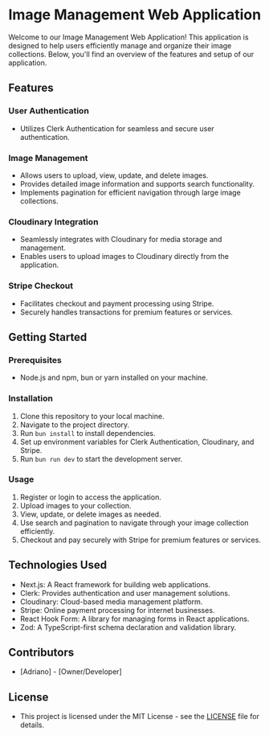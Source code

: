 # Image Management Web Application

Welcome to our Image Management Web Application! This application is designed to help users efficiently manage and organize their image collections. Below, you'll find an overview of the features and setup of our application.

## Features

### User Authentication

- Utilizes Clerk Authentication for seamless and secure user authentication.

### Image Management

- Allows users to upload, view, update, and delete images.
- Provides detailed image information and supports search functionality.
- Implements pagination for efficient navigation through large image collections.

### Cloudinary Integration

- Seamlessly integrates with Cloudinary for media storage and management.
- Enables users to upload images to Cloudinary directly from the application.

### Stripe Checkout

- Facilitates checkout and payment processing using Stripe.
- Securely handles transactions for premium features or services.

## Getting Started

### Prerequisites

- Node.js and npm, bun or yarn installed on your machine.

### Installation

1. Clone this repository to your local machine.
2. Navigate to the project directory.
3. Run `bun install` to install dependencies.
4. Set up environment variables for Clerk Authentication, Cloudinary, and Stripe.
5. Run `bun run dev` to start the development server.

### Usage

1. Register or login to access the application.
2. Upload images to your collection.
3. View, update, or delete images as needed.
4. Use search and pagination to navigate through your image collection efficiently.
5. Checkout and pay securely with Stripe for premium features or services.

## Technologies Used

- Next.js: A React framework for building web applications.
- Clerk: Provides authentication and user management solutions.
- Cloudinary: Cloud-based media management platform.
- Stripe: Online payment processing for internet businesses.
- React Hook Form: A library for managing forms in React applications.
- Zod: A TypeScript-first schema declaration and validation library.

## Contributors

- \[Adriano\] - \[Owner/Developer\]

## License

- This project is licensed under the MIT License - see the [LICENSE](LICENSE) file for details.
